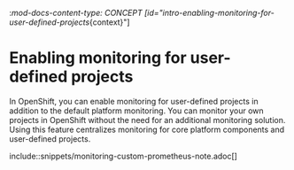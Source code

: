:_mod-docs-content-type: CONCEPT
[id="intro-enabling-monitoring-for-user-defined-projects_{context}"]
# Enabling monitoring for user-defined projects

In OpenShift, you can enable monitoring for user-defined projects in addition to the default platform monitoring. You can monitor your own projects in OpenShift without the need for an additional monitoring solution. Using this feature centralizes monitoring for core platform components and user-defined projects.

include::snippets/monitoring-custom-prometheus-note.adoc[]
